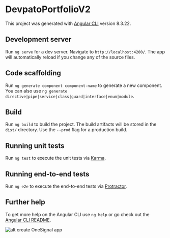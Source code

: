 # DevpatoPortfolioV2

This project was generated with [Angular CLI](https://github.com/angular/angular-cli) version 8.3.22.

## Development server

Run `ng serve` for a dev server. Navigate to `http://localhost:4200/`. The app will automatically reload if you change any of the source files.

## Code scaffolding

Run `ng generate component component-name` to generate a new component. You can also use `ng generate directive|pipe|service|class|guard|interface|enum|module`.

## Build

Run `ng build` to build the project. The build artifacts will be stored in the `dist/` directory. Use the `--prod` flag for a production build.

## Running unit tests

Run `ng test` to execute the unit tests via [Karma](https://karma-runner.github.io).

## Running end-to-end tests

Run `ng e2e` to execute the end-to-end tests via [Protractor](http://www.protractortest.org/).

## Further help

To get more help on the Angular CLI use `ng help` or go check out the [Angular CLI README](https://github.com/angular/angular-cli/blob/master/README.md).

![alt create OneSignal app](https://lh3.googleusercontent.com/0jRp-VF_3Yor0ag00_ddQaJlTjtoOTh_d-QsWNrcSSW7Q5T1f59jGgyhdpPUkDM2Tt_DmkRdd5-Wtr20-ltu4xaSNTWyJ1mEER14xNh59CHVo4YXy8oss40RDCUVk5lFTHZU7CyeqLZ3QZjoVra5Zb2kChtFtbdsGzR3zu_ZaOE2EGF3XpDbNnPqKiDsD_ZkpUGuRfjY6XvDwl2Za-QPwqiQmw9Ou7NBSV8gsBCzd_bvPjFn-L46ZLtDVPgeRuG6G6z3BFGcDWsnC9MRFKRhhGVggkHxAd4jsbIULHcik2Gr4ZYTwbgV4qNljC19IdhnRE5eJ9ef1G1HCkVID0YlT9e7qJHY_xUb2C_Eg4kYM6JF1yJR8XQWtcFj5nqsPWMIIk0nX39zV8cCAsqWpRxSdWd6g70idcEixdUIq7HmTxYEDsVueH1wVUCFoV1jIDz0ad3frLSWjolmF3IN_Y8D_iUBMMQtB1NgBZaJe4oaAuhbC9xMR_Ggaz7p-SNEAAFSW3H3xtSBCJIFdfyjIKv2k8dpxnNAuVh6W0kUcTzv4fECOaSrYA4C0j4oo95E4QWBy6FidjJnypaVuvNsceZgosK1d8qaCxsSRvxYoFNEGRT7ZeFebK2m39LvbT06V9oiNubdw67kPYUcFa5edCfRE6smdOA5qB5O5ewekN2Xhjweo4y4NEmbBnwE4zpWgRsHCZ6WucNEPjY5Ka9S1HrVf9A=w1440-h418-no?authuser=2)
